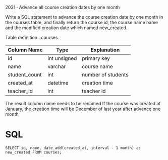 2031 · Advance all course creation dates by one month

Write a SQL statement to advance the course creation date by one month in the courses table,
and finally return the course id, the course name name and the modified creation date which named new_created.

Table definition : courses

| Column Name   | Type         | Explanation        |
|---------------|--------------|--------------------|
| id            | int unsigned | primary key        |
| name          | varchar      | course name        |
| student_count | int          | number of students |
| created_at    | datetime     | creation time      |
| teacher_id    | int          | teacher id         |

The result column name needs to be renamed
If the course was created at January, the creation time will be December of last year after advance one month

# SQL

```
SELECT id, name, date_add(created_at, interval - 1 month) as new_created FROM courses;
```
